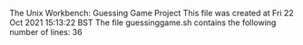 The Unix Workbench: Guessing Game Project
This file was created at Fri 22 Oct 2021 15:13:22 BST
The file guessinggame.sh contains the following number of lines:
36
